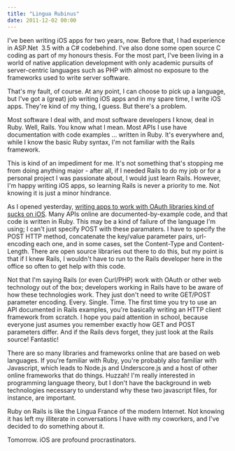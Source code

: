 ```yaml
---
title: "Lingua Rubinus"
date: 2011-12-02 00:00
---
```


I've been writing iOS apps for two years, now. Before that, I had experience in ASP.Net &nbsp;3.5 with a C# codebehind. I've also done some open source C coding as part of my honours thesis. For the most part, I've been living in a world of native application development with only academic pursuits of server-centric languages such as PHP with almost no exposure to the frameworks used to write server software.

That's my fault, of course. At any point, I can choose to pick up a language, but I've got a (great) job writing iOS apps and in my spare time, I write iOS apps. They're kind of my thing, I guess. But there's a problem.

Most software I deal with, and most software developers I know, deal in Ruby. Well, Rails. You know what I mean. Most APIs I use have documentation with code examples ... written in Ruby. It's everywhere and, while I know the basic Ruby syntax, I'm not familiar with the Rails framework.

This is kind of an impediment for me. It's not something that's stopping me from doing anything major - after all, if I needed Rails to do my job or for a personal project I was passionate about, I would just learn Rails. However, I'm happy writing iOS apps, so learning Rails is never a priority to me. Not knowing it is just a minor hindrance.

As I opened yesterday, [writing apps to work with OAuth libraries kind of sucks on iOS](https://ashfurrow.com/2011/12/oauth_sucks/). Many APIs online are documented-by-example code, and that code is written in Ruby. This may be a kind of failure of the language I'm using; I can't just specify POST with these paramaters. I have to specify the POST HTTP method, concatenate the key/value parameter pairs, url-encoding each one, and in some cases, set the Content-Type and Content-Length. There are open source libraries out there to do this, but my point is that if I knew Rails, I wouldn't have to run to the Rails developer here in the office so often to get help with this code.

Not that I'm saying Rails (or even Curl/PHP) work with OAuth or other web technology out of the box; developers working in Rails have to be aware of how these technologies work. They just don't need to write GET/POST parameter encoding. Every. Single. Time. The first time you try to use an API documented in Rails examples, you're basically writing an HTTP client framework from scratch. I hope you paid attention in school, because everyone just asumes you remember exactly how GET and POST parameters differ. And if the Rails devs forget, they just look at the Rails source! Fantastic!

There are so many libraries and frameworks online that are based on web languages. If you're familiar with Ruby, you're probably also familiar with Javascript, which leads to Node.js and Underscore.js and a host of other online frameworks that do things. Huzzah! I'm really interested in programming language theory, but I don't have the background in web technologies necessary to understand why these two javascript files, for instance, are important.

Ruby on Rails is like the Lingua France of the modern Internet. Not knowing it has left my illiterate in conversations I have with my coworkers, and I've decided to do something about it.

Tomorrow. iOS are profound procrastinators.

<!-- more -->
